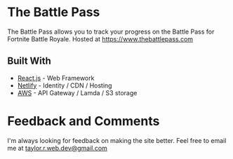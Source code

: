 # The Battle Pass

The Battle Pass allows you to track your progress on the Battle Pass for Fortnite Battle Royale. Hosted at https://www.thebattlepass.com

## Built With

- [React.js](https://reactjs.org/) - Web Framework
- [Netlify](https://www.netlify.com) - Identity / CDN / Hosting
- [AWS](https://aws.amazon.com/) - API Gateway / Lamda / S3 storage

# Feedback and Comments

I'm always looking for feedback on making the site better. Feel free to email me at taylor.r.web.dev@gmail.com
